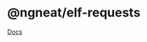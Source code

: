 # @ngneat/elf-requests

[Docs](https://ngneat.github.io/elf/docs/features/requests/requests-status)
